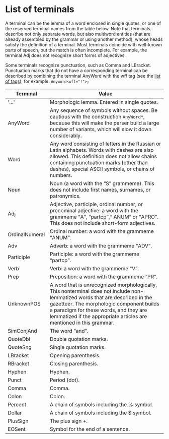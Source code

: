 # List of terminals

A terminal can be the lemma of a word enclosed in single quotes, or one of the reserved terminal names from the table below. Note that terminals describe not only separate words, but also multiword entities (that are already assembled by the grammar or using another method), whose heads satisfy the definition of a terminal. Most terminals coincide with well-known parts of speech, but the match is often incomplete. For example, the terminal Adj does not recognize short forms of adjectives.

Some terminals recognize punctuation, such as Comma and LBracket. Punctuation marks that do not have a corresponding terminal can be described by combining the terminal AnyWord with the wff tag (see the [list of tags](all-labels-list.md)), for example: `Anyword<wff="!">;`

Terminal | **Value**
----- | -----
'...' | Morphologic lemma. Entered in single quotes.
AnyWord | Any sequence of symbols without spaces. Be cautious with the construction `AnyWord*`, because this will make the parser build a large number of variants, which will slow it down considerably.
Word | Any word consisting of letters in the Russian or Latin alphabets. Words with dashes are also allowed. This definition does not allow chains containing punctuation marks (other than dashes), special ASCII symbols, or chains of numbers.
Noun | Noun (a word with the <q>S</q> grammeme). This does not include first names, surnames, or patronymics.
Adj | Adjective, participle, ordinal number, or pronominal adjective: a word with the grammeme <q>A</q>, <q>partcp</q>,<q> ANUM</q> or <q>APRO</q>. This does not include short-form adjectives.
OrdinalNumeral | Ordinal number: a word with the grammeme <q>ANUM</q>.
Adv | Adverb: a word with the grammeme <q>ADV</q>.
Participle | Participle: a word with the grammeme <q>partcp</q>.
Verb | Verb: a word with the grammeme <q>V</q>.
Prep | Preposition: a word with the grammeme <q>PR</q>.
UnknownPOS | A word that is unrecognized morphologically. This nonterminal does not include non-lemmatized words that are described in the gazetteer. The morphologic component builds a paradigm for these words, and they are lemmatized if the appropriate articles are mentioned in this grammar.
SimConjAnd | The word <q>and</q>.
QuoteDbl | Double quotation marks.
QuoteSng | Single quotation marks.
LBracket | Opening parenthesis.
RBracket | Closing parenthesis.
Hyphen | Hyphen.
Punct | Period (dot).
Comma | Comma.
Colon | Colon.
Percent | A chain of symbols including the % symbol.
Dollar | A chain of symbols including the $ symbol.
PlusSign | The plus sign +.
EOSent | Symbol for the end of a sentence.


